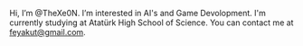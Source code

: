 Hi, I’m @TheXe0N. I’m interested in AI's and Game Devolopment. I'm currently studying at Atatürk High School of Science. You can contact me at feyakut@gmail.com.
